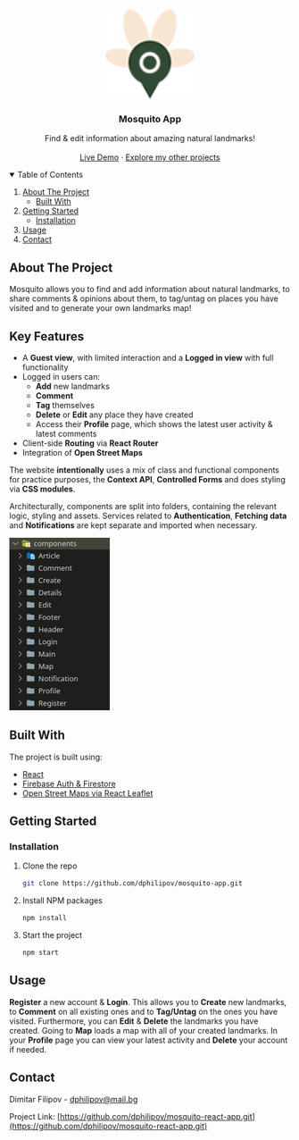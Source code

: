 <!-- PROJECT LOGO -->
<br />
<p align="center">
  <a href="https://github.com/dphilipov/mosquito-react-app.git">
    <img src="./src/components/Header/mosquito-logo.png" alt="Logo" width="160" height="160">
  </a>

  <h3 align="center">Mosquito App</h3>

  <p align="center">
    Find & edit information about amazing natural landmarks!
    <br />
    <br />
    <a href="https://www.mosquitoapp.net">Live Demo</a>
    ·
    <a href="https://github.com/dphilipov?tab=repositories">Explore my other projects</a>
  </p>
</p>



<!-- TABLE OF CONTENTS -->
<details open="open">
  <summary>Table of Contents</summary>
  <ol>
    <li>
      <a href="#about-the-project">About The Project</a>
      <ul>
        <li><a href="#built-with">Built With</a></li>
      </ul>
    </li>
    <li>
      <a href="#getting-started">Getting Started</a>
      <ul>
        <li><a href="#installation">Installation</a></li>
      </ul>
    </li>
    <li><a href="#usage">Usage</a></li>
    <li><a href="#contact">Contact</a></li>
  </ol>
</details>



<!-- ABOUT THE PROJECT -->
## About The Project



Mosquito allows you to find and add information about natural landmarks, to share comments & opinions about them, to tag/untag on places you have visited and to generate your own landmarks map!

## Key Features

* A **Guest view**, with limited interaction and a **Logged in view** with full functionality
* Logged in users can: 
    * **Add** new landmarks
    * **Comment**
    * **Tag** themselves
    * **Delete** or **Edit** any place they have created 
    * Access their **Profile** page, which shows the latest user activity & latest comments
* Client-side **Routing** via **React Router**
* Integration of **Open Street Maps**

The website **intentionally** uses a mix of class and functional components for practice purposes, the **Context API**, **Controlled Forms** and does styling via **CSS modules**.

Architecturally, components are split into folders, containing the relevant logic, styling and assets. Services related to **Authentication**, **Fetching data** and **Notifications** are kept separate and imported when necessary.

![Structure Screen Shot][sctructure-screenshot]

## Built With

The project is built using:
* [React](https://reactjs.org/)
* [Firebase Auth & Firestore](https://firebase.google.com/)
* [Open Street Maps via React Leaflet](https://react-leaflet.js.org/)



<!-- GETTING STARTED -->
## Getting Started



### Installation

1. Clone the repo
   ```sh
   git clone https://github.com/dphilipov/mosquito-app.git
   ```
2. Install NPM packages
   ```sh
   npm install
   ```
3. Start the project
   ```sh
   npm start
   ```



<!-- USAGE EXAMPLES -->
## Usage

**Register** a new account & **Login**. This allows you to **Create** new landmarks, to **Comment** on all existing ones and to **Tag/Untag** on the ones you have visited. Furthermore, you can **Edit** & **Delete** the landmarks you have created. Going to **Map** loads a map with all of your created landmarks. In your **Profile** page you can view your latest activity and **Delete** your account if needed.


<!-- CONTACT -->
## Contact

Dimitar Filipov - dphilipov@mail.bg

Project Link: [https://github.com/dphilipov/mosquito-react-app.git](https://github.com/dphilipov/mosquito-react-app.git)









<!-- MARKDOWN LINKS & IMAGES -->
<!-- https://www.markdownguide.org/basic-syntax/#reference-style-links -->
[app-screenshot]: public/screenshot.png
[sctructure-screenshot]: public/structure.png
